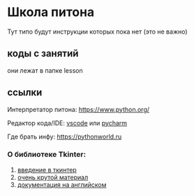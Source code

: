 # Школа питона 
Тут типо будут инструкции которых пока нет (это не важно)

## коды с занятий

они лежат в папке lesson

## ссылки

Интерпретатор питона: https://www.python.org/

Редактор кода/IDE: [vscode](https://code.visualstudio.com/) или [pycharm](https://www.jetbrains.com/pycharm/)

Где брать инфу: https://pythonworld.ru

### О библиотеке Tkinter:

1. [введение в ткинтер](https://habr.com/ru/post/133337/)
2. [очень крутой материал](https://ru.wikiversity.org/wiki/%D0%9A%D1%83%D1%80%D1%81_%D0%BF%D0%BE_%D0%B1%D0%B8%D0%B1%D0%BB%D0%B8%D0%BE%D1%82%D0%B5%D0%BA%D0%B5_Tkinter_%D1%8F%D0%B7%D1%8B%D0%BA%D0%B0_Python#%D0%9A%D0%BB%D0%B0%D1%81%D1%81_Tk)
3. [документация на английском](https://docs.python.org/3/library/tkinter.html)